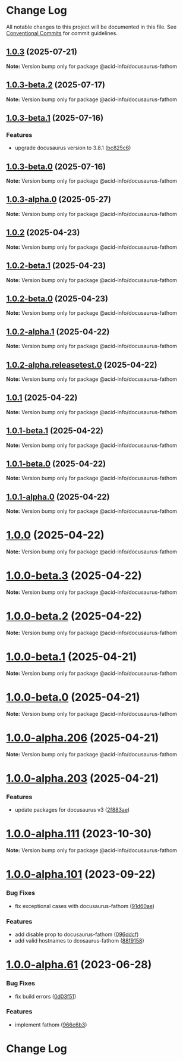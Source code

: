 # Change Log

All notable changes to this project will be documented in this file.
See [Conventional Commits](https://conventionalcommits.org) for commit guidelines.

## [1.0.3](https://github.com/acid-info/logos-docusaurus-plugins/compare/v1.0.3-beta.7...v1.0.3) (2025-07-21)

**Note:** Version bump only for package @acid-info/docusaurus-fathom

## [1.0.3-beta.2](https://github.com/acid-info/logos-docusaurus-plugins/compare/v1.0.3-beta.1...v1.0.3-beta.2) (2025-07-17)

**Note:** Version bump only for package @acid-info/docusaurus-fathom

## [1.0.3-beta.1](https://github.com/acid-info/logos-docusaurus-plugins/compare/v1.0.3-alpha.4...v1.0.3-beta.1) (2025-07-16)

### Features

- upgrade docusaurus version to 3.8.1 ([bc825c6](https://github.com/acid-info/logos-docusaurus-plugins/commit/bc825c6d8a3768f6fd0371ee0df734b367578e7b))

## [1.0.3-beta.0](https://github.com/acid-info/logos-docusaurus-plugins/compare/v1.0.3-alpha.4...v1.0.3-beta.0) (2025-07-16)

**Note:** Version bump only for package @acid-info/docusaurus-fathom

## [1.0.3-alpha.0](https://github.com/acid-info/logos-docusaurus-plugins/compare/v1.0.2-beta.1...v1.0.3-alpha.0) (2025-05-27)

**Note:** Version bump only for package @acid-info/docusaurus-fathom

## [1.0.2](https://github.com/acid-info/logos-docusaurus-plugins/compare/v1.0.2-beta.1...v1.0.2) (2025-04-23)

**Note:** Version bump only for package @acid-info/docusaurus-fathom

## [1.0.2-beta.1](https://github.com/acid-info/logos-docusaurus-plugins/compare/v1.0.2-alpha.3...v1.0.2-beta.1) (2025-04-23)

**Note:** Version bump only for package @acid-info/docusaurus-fathom

## [1.0.2-beta.0](https://github.com/acid-info/logos-docusaurus-plugins/compare/v1.0.2-alpha.3...v1.0.2-beta.0) (2025-04-23)

**Note:** Version bump only for package @acid-info/docusaurus-fathom

## [1.0.2-alpha.1](https://github.com/acid-info/logos-docusaurus-plugins/compare/v1.0.2-alpha.0...v1.0.2-alpha.1) (2025-04-22)

**Note:** Version bump only for package @acid-info/docusaurus-fathom

## [1.0.2-alpha.releasetest.0](https://github.com/acid-info/logos-docusaurus-plugins/compare/v1.0.0-alpha.208...v1.0.2-alpha.releasetest.0) (2025-04-22)

**Note:** Version bump only for package @acid-info/docusaurus-fathom

## [1.0.1](https://github.com/acid-info/logos-docusaurus-plugins/compare/v1.0.1-beta.1...v1.0.1) (2025-04-22)

**Note:** Version bump only for package @acid-info/docusaurus-fathom

## [1.0.1-beta.1](https://github.com/acid-info/logos-docusaurus-plugins/compare/v1.0.1-alpha.1...v1.0.1-beta.1) (2025-04-22)

**Note:** Version bump only for package @acid-info/docusaurus-fathom

## [1.0.1-beta.0](https://github.com/acid-info/logos-docusaurus-plugins/compare/v1.0.1-alpha.1...v1.0.1-beta.0) (2025-04-22)

**Note:** Version bump only for package @acid-info/docusaurus-fathom

## [1.0.1-alpha.0](https://github.com/acid-info/logos-docusaurus-plugins/compare/v1.0.0-beta.3...v1.0.1-alpha.0) (2025-04-22)

**Note:** Version bump only for package @acid-info/docusaurus-fathom

# [1.0.0](https://github.com/acid-info/logos-docusaurus-plugins/compare/v1.0.0-beta.3...v1.0.0) (2025-04-22)

**Note:** Version bump only for package @acid-info/docusaurus-fathom

# [1.0.0-beta.3](https://github.com/acid-info/logos-docusaurus-plugins/compare/v1.0.0-beta.2...v1.0.0-beta.3) (2025-04-22)

**Note:** Version bump only for package @acid-info/docusaurus-fathom

# [1.0.0-beta.2](https://github.com/acid-info/logos-docusaurus-plugins/compare/v1.0.0-alpha.208...v1.0.0-beta.2) (2025-04-22)

**Note:** Version bump only for package @acid-info/docusaurus-fathom

# [1.0.0-beta.1](https://github.com/acid-info/logos-docusaurus-plugins/compare/v1.0.0-alpha.208...v1.0.0-beta.1) (2025-04-21)

**Note:** Version bump only for package @acid-info/docusaurus-fathom

# [1.0.0-beta.0](https://github.com/acid-info/logos-docusaurus-plugins/compare/v1.0.0-alpha.208...v1.0.0-beta.0) (2025-04-21)

**Note:** Version bump only for package @acid-info/docusaurus-fathom

# [1.0.0-alpha.206](https://github.com/acid-info/logos-docusaurus-plugins/compare/v1.0.0-alpha.205...v1.0.0-alpha.206) (2025-04-21)

**Note:** Version bump only for package @acid-info/docusaurus-fathom

# [1.0.0-alpha.203](https://github.com/acid-info/logos-docusaurus-plugins/compare/v1.0.0-alpha.202...v1.0.0-alpha.203) (2025-04-21)

### Features

- update packages for docusaurus v3 ([2f883ae](https://github.com/acid-info/logos-docusaurus-plugins/commit/2f883aebf449e7e78cd09120d1bd962a6b261e75))

# [1.0.0-alpha.111](https://github.com/acid-info/logos-docusaurus-plugins/compare/v1.0.0-alpha.110...v1.0.0-alpha.111) (2023-10-30)

**Note:** Version bump only for package @acid-info/docusaurus-fathom

# [1.0.0-alpha.101](https://github.com/acid-info/logos-docusaurus-plugins/compare/v1.0.0-alpha.100...v1.0.0-alpha.101) (2023-09-22)

### Bug Fixes

- fix exceptional cases with docusaurus-fathom ([91d60ae](https://github.com/acid-info/logos-docusaurus-plugins/commit/91d60aed3ae0bf7365b692d39ebd16d0e5deee61))

### Features

- add disable prop to docusaurus-fathom ([096ddcf](https://github.com/acid-info/logos-docusaurus-plugins/commit/096ddcf54d446c8dab31b5a662711be90a80ecc9))
- add valid hostnames to dcosaurus-fathom ([88f9158](https://github.com/acid-info/logos-docusaurus-plugins/commit/88f91589fb10981547d322347deb87c4cfda6a6e))

# [1.0.0-alpha.61](https://github.com/acid-info/logos-docusaurus-plugins/compare/v1.0.0-alpha.60...v1.0.0-alpha.61) (2023-06-28)

### Bug Fixes

- fix build errors ([0d03f51](https://github.com/acid-info/logos-docusaurus-plugins/commit/0d03f51790c613a43c96925f51caa5e8e346b3fd))

### Features

- implement fathom ([966c6b3](https://github.com/acid-info/logos-docusaurus-plugins/commit/966c6b363686689586b199c0902564e41b79360c))

# Change Log
